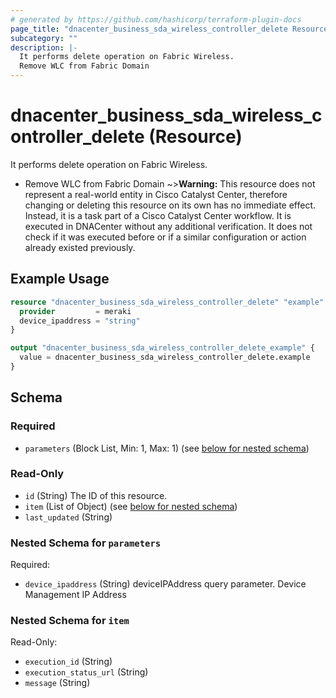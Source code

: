 ```yaml
---
# generated by https://github.com/hashicorp/terraform-plugin-docs
page_title: "dnacenter_business_sda_wireless_controller_delete Resource - terraform-provider-dnacenter"
subcategory: ""
description: |-
  It performs delete operation on Fabric Wireless.
  Remove WLC from Fabric Domain
---
```


# dnacenter_business_sda_wireless_controller_delete (Resource)

It performs delete operation on Fabric Wireless.

- Remove WLC from Fabric Domain
~>**Warning:**
This resource does not represent a real-world entity in Cisco Catalyst Center, therefore changing or deleting this resource on its own has no immediate effect.
Instead, it is a task part of a Cisco Catalyst Center workflow. It is executed in DNACenter without any additional verification. It does not check if it was executed before or if a similar configuration or action already existed previously.

## Example Usage

```terraform
resource "dnacenter_business_sda_wireless_controller_delete" "example" {
  provider         = meraki
  device_ipaddress = "string"
}

output "dnacenter_business_sda_wireless_controller_delete_example" {
  value = dnacenter_business_sda_wireless_controller_delete.example
}
```

<!-- schema generated by tfplugindocs -->
## Schema

### Required

- `parameters` (Block List, Min: 1, Max: 1) (see [below for nested schema](#nestedblock--parameters))

### Read-Only

- `id` (String) The ID of this resource.
- `item` (List of Object) (see [below for nested schema](#nestedatt--item))
- `last_updated` (String)

<a id="nestedblock--parameters"></a>
### Nested Schema for `parameters`

Required:

- `device_ipaddress` (String) deviceIPAddress query parameter. Device Management IP Address


<a id="nestedatt--item"></a>
### Nested Schema for `item`

Read-Only:

- `execution_id` (String)
- `execution_status_url` (String)
- `message` (String)
